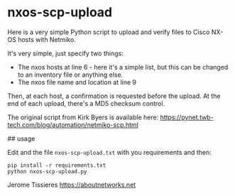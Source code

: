 # nxos-scp-upload

Here is a very simple Python script to upload and verify files to Cisco NX-OS hosts with Netmiko.

It's very simple, just specify two things:
- The nxos hosts at line 6 - here it's a simple list, but this can be changed to an inventory file or anything else.
- The nxos file name and location at line 9

Then, at each host, a confirmation is requested before the upload.
At the end of each upload, there's a MD5 checksum control.

The original script from Kirk Byers is available here: https://pynet.twb-tech.com/blog/automation/netmiko-scp.html

## usage

Edit and the file `nxos-scp-upload.txt` with you requirements and then:

```
pip install -r requirements.txt
python nxos-scp-upload.py
```

Jerome Tissieres
https://aboutnetworks.net
